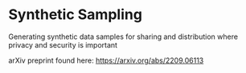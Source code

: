 # Synthetic Sampling
Generating synthetic data samples for sharing and distribution where privacy and security is important

arXiv preprint found here:
https://arxiv.org/abs/2209.06113

